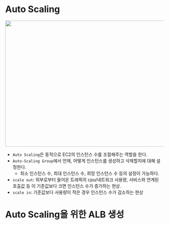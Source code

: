 Auto Scaling
===
<image src="https://user-images.githubusercontent.com/50009240/140149913-47c30743-f605-4b6f-9a5c-6c0fe4897cfa.png" width="700" height="400">

* `Auto Scaling`은 동적으로 EC2의 인스턴스 수를 조절해주는 역할을 한다.
* `Auto-Scaling Group`에서 언제, 어떻게 인스턴스를 생성하고 삭제할지에 대해 설정한다.
  * 최소 인스턴스 수, 최대 인스턴스 수, 희망 인스턴스 수 등의 설정이 가능하다.
* `scale out`: 외부로부터 들어온 트래픽의 cpu/네트워크 사용량, 서비스와 연계된 호출값 등 이 기준값보다 크면 인스턴스 수가 증가하는 현상.
* `scale in`: 기준값보다 사용량이 적은 경우 인스턴스 수가 감소하는 현상
  
# Auto Scaling을 위한 ALB 생성
